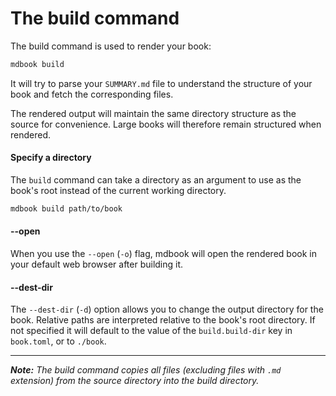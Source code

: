 # The build command

The build command is used to render your book:

```bash
mdbook build
```

It will try to parse your `SUMMARY.md` file to understand the structure of your
book and fetch the corresponding files.

The rendered output will maintain the same directory structure as the source for
convenience. Large books will therefore remain structured when rendered.

#### Specify a directory

The `build` command can take a directory as an argument to use as the book's
root instead of the current working directory.

```bash
mdbook build path/to/book
```

#### --open

When you use the `--open` (`-o`) flag, mdbook will open the rendered book in
your default web browser after building it.

#### --dest-dir

The `--dest-dir` (`-d`) option allows you to change the output directory for the
book. Relative paths are interpreted relative to the book's root directory. If
not specified it will default to the value of the `build.build-dir` key in
`book.toml`, or to `./book`.

-------------------

***Note:*** *The build command copies all files (excluding files with `.md` extension) from the source directory
into the build directory.*
